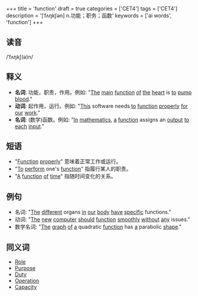 +++
title = 'function'
draft = true
categories = ['CET4']
tags = ['CET4']
description = '[ˈfʌŋk∫ən] n.功能；职务；函数'
keywords = ['ai words', 'function']
+++

## 读音
/ˈfʌŋkʃ(ə)n/

## 释义
- **名词**: 功能，职责，作用。例如: "[The](/post/the/) [main](/post/main/) [function](/post/function/) [of](/post/of/) [the](/post/the/) [heart](/post/heart/) is [to](/post/to/) [pump](/post/pump/) [blood](/post/blood/)."
- **动词**: 起作用，运行。例如: "[This](/post/this/) software needs [to](/post/to/) [function](/post/function/) [properly](/post/properly/) [for](/post/for/) [our](/post/our/) [work](/post/work/)."
- **名词**: (数学)函数。例如: "[In](/post/in/) [mathematics](/post/mathematics/), [a](/post/a/) [function](/post/function/) assigns an [output](/post/output/) [to](/post/to/) [each](/post/each/) [input](/post/input/)."

## 短语
- "[Function](/post/function/) [properly](/post/properly/)" 意味着正常工作或运行。
- "[To](/post/to/) [perform](/post/perform/) one's [function](/post/function/)" 指履行某人的职责。
- "[A](/post/a/) [function](/post/function/) [of](/post/of/) [time](/post/time/)" 指随时间变化的关系。

## 例句
- 名词: "[The](/post/the/) [different](/post/different/) organs [in](/post/in/) [our](/post/our/) [body](/post/body/) [have](/post/have/) [specific](/post/specific/) functions."
- 动词: "[The](/post/the/) [new](/post/new/) [computer](/post/computer/) [should](/post/should/) [function](/post/function/) [smoothly](/post/smoothly/) [without](/post/without/) [any](/post/any/) issues."
- 数学名词: "[The](/post/the/) [graph](/post/graph/) [of](/post/of/) [a](/post/a/) quadratic [function](/post/function/) has [a](/post/a/) parabolic [shape](/post/shape/)."

## 同义词
- [Role](/post/role/)
- [Purpose](/post/purpose/)
- [Duty](/post/duty/)
- [Operation](/post/operation/)
- [Capacity](/post/capacity/)
